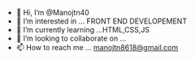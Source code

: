 - 👋 Hi, I’m @Manojtn40
- 👀 I’m interested in ... FRONT END DEVELOPEMENT 
- 🌱 I’m currently learning ...HTML,CSS,JS
- 💞️ I’m looking to collaborate on ...
- 📫 How to reach me ... manojtn8618@gmail.com

<!---
Manojtn40/Manojtn40 is a ✨ special ✨ repository because its `README.md` (this file) appears on your GitHub profile.
You can click the Preview link to take a look at your changes.
--->
